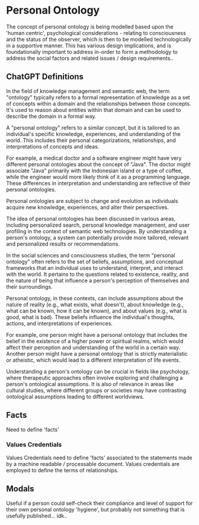 # Personal Ontology

The concept of personal ontology is being modelled based upon the 'human centric', psychological considerations - relating to consciousness and the status of the observer, which is then to be modelled technologically in a supportive manner.  This has various design implications, and is foundationally important to address in-order to form a methodology to address the social factors and related issues / design requirements..

## ChatGPT Definitions

In the field of knowledge management and semantic web, the term "ontology" typically refers to a formal representation of knowledge as a set of concepts within a domain and the relationships between those concepts. It's used to reason about entities within that domain and can be used to describe the domain in a formal way.

A "personal ontology" refers to a similar concept, but it is tailored to an individual's specific knowledge, experiences, and understanding of the world. This includes their personal categorizations, relationships, and interpretations of concepts and ideas.

For example, a medical doctor and a software engineer might have very different personal ontologies about the concept of "Java". The doctor might associate "Java" primarily with the Indonesian island or a type of coffee, while the engineer would more likely think of it as a programming language. These differences in interpretation and understanding are reflective of their personal ontologies.

Personal ontologies are subject to change and evolution as individuals acquire new knowledge, experiences, and alter their perspectives.

The idea of personal ontologies has been discussed in various areas, including personalized search, personal knowledge management, and user profiling in the context of semantic web technologies. By understanding a person's ontology, a system can potentially provide more tailored, relevant and personalized results or recommendations.

In the social sciences and consciousness studies, the term "personal ontology" often refers to the set of beliefs, assumptions, and conceptual frameworks that an individual uses to understand, interpret, and interact with the world. It pertains to the questions related to existence, reality, and the nature of being that influence a person's perception of themselves and their surroundings.

Personal ontology, in these contexts, can include assumptions about the nature of reality (e.g., what exists, what doesn't), about knowledge (e.g., what can be known, how it can be known), and about values (e.g., what is good, what is bad). These beliefs influence the individual's thoughts, actions, and interpretations of experiences.

For example, one person might have a personal ontology that includes the belief in the existence of a higher power or spiritual realms, which would affect their perception and understanding of the world in a certain way. Another person might have a personal ontology that is strictly materialistic or atheistic, which would lead to a different interpretation of life events.

Understanding a person's ontology can be crucial in fields like psychology, where therapeutic approaches often involve exploring and challenging a person's ontological assumptions. It is also of relevance in areas like cultural studies, where different groups or societies may have contrasting ontological assumptions leading to different worldviews.

## Facts
Need to define 'facts'

### Values Credentials

Values Credentials need to define 'facts' associated to the statements made by a machine readable / processable document.  Values credentials are employed to define the terms of relationships.

## Modals

Useful if a person could self-check their compliance and level of support for their own personal ontology 'hygiene', but probably not something that is usefully published...  idk.. 

